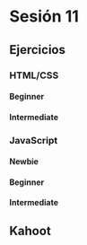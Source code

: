# Sesión 11

## Ejercicios

### HTML/CSS

#### Beginner

#### Intermediate

### JavaScript

#### Newbie

#### Beginner

#### Intermediate

## Kahoot
